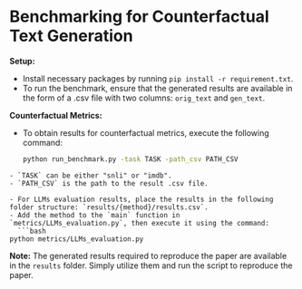 # Benchmarking for Counterfactual Text Generation

**Setup:**
- Install necessary packages by running `pip install -r requirement.txt`.
- To run the benchmark, ensure that the generated results are available in the form of a .csv file with two columns: `orig_text` and `gen_text`.

**Counterfactual Metrics:**
- To obtain results for counterfactual metrics, execute the following command:
  ```bash
  python run_benchmark.py -task TASK -path_csv PATH_CSV
```
- `TASK` can be either "snli" or "imdb".
- `PATH_CSV` is the path to the result .csv file.

- For LLMs evaluation results, place the results in the following folder structure: `results/{method}/results.csv`.
- Add the method to the `main` function in `metrics/LLMs_evaluation.py`, then execute it using the command:
  ```bash
python metrics/LLMs_evaluation.py
```

**Note:** The generated results required to reproduce the paper are available in the `results` folder. Simply utilize them and run the script to reproduce the paper.